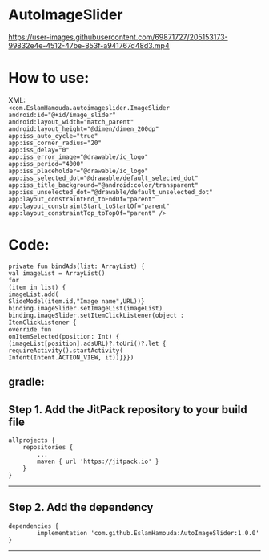 # AutoImageSlider
https://user-images.githubusercontent.com/69871727/205153173-99832e4e-4512-47be-853f-a941767d48d3.mp4
# How to use:
XML:<br/>
  <code><com.EslamHamouda.autoimageslider.ImageSlider</code><br/>
                    <code>android:id="@+id/image_slider"</code><br/>
                    <code>android:layout_width="match_parent"</code><br/>
                    <code>android:layout_height="@dimen/dimen_200dp"</code><br/>
                    <code>app:iss_auto_cycle="true"</code><br/>
                    <code>app:iss_corner_radius="20"</code><br/>
                    <code>app:iss_delay="0"</code><br/>
                    <code>app:iss_error_image="@drawable/ic_logo"</code><br/>
                    <code>app:iss_period="4000"</code><br/>
                    <code>app:iss_placeholder="@drawable/ic_logo"</code><br/>
                    <code>app:iss_selected_dot="@drawable/default_selected_dot"</code><br/>
                    <code>app:iss_title_background="@android:color/transparent"</code><br/>
                    <code>app:iss_unselected_dot="@drawable/default_unselected_dot"</code><br/>
                    <code>app:layout_constraintEnd_toEndOf="parent"</code><br/>
                    <code>app:layout_constraintStart_toStartOf="parent"</code><br/>
                    <code>app:layout_constraintTop_toTopOf="parent" /></code><br/>
# Code:
<code>private fun bindAds(list: ArrayList<AdsModel>) {</code><br/>
        <code>val imageList = ArrayList<SlideModel>()</code><br/>
        <code>for (item in list) {</code><br/>
            <code>imageList.add(</code><br/>
                <code>SlideModel(item.id,"Image name",URL))}</code><br/>
        <code>binding.imageSlider.setImageList(imageList)</code><br/>
        <code>binding.imageSlider.setItemClickListener(object : ItemClickListener {</code><br/>
            <code>override fun onItemSelected(position: Int) {</code><br/>
                <code>(imageList[position].adsURL)?.toUri()?.let {</code><br/>
                    <code>requireActivity().startActivity(</code><br/>
                        <code>Intent(Intent.ACTION_VIEW, it))}}})</code><br/>
        </code>
##  gradle:
Step 1. Add the JitPack repository to your build file
---
	allprojects {
		repositories {
			...
			maven { url 'https://jitpack.io' }
		}
	}
  ---
  Step 2. Add the dependency
---
	dependencies {
	        implementation 'com.github.EslamHamouda:AutoImageSlider:1.0.0'
	}
  ---
 
  
  
